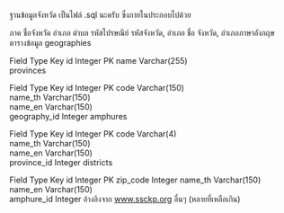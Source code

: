 ฐานข้อมูลจังหวัด
เป็นไฟล์ .sql นะครับ ซึ่งภายในประกอบไปด้วย

ภาค
ชื่อจังหวัด
อำเภอ
ตำบล
รหัสไปรษณีย์
รหัสจังหวัด, อำเภอ
ชื่อ จังหวัด, อำเภอภาษาอังกฤษ
ตารางข้อมูล
geographies

Field	Type	Key
id	Integer	PK
name	Varchar(255)	
provinces

Field	Type	Key
id	Integer	PK
code	Varchar(150)	
name_th	Varchar(150)	
name_en	Varchar(150)	
geography_id	Integer	
amphures

Field	Type	Key
id	Integer	PK
code	Varchar(4)	
name_th	Varchar(150)	
name_en	Varchar(150)	
province_id	Integer	
districts

Field	Type	Key
id	Integer	PK
zip_code	Integer	
name_th	Varchar(150)	
name_en	Varchar(150)	
amphure_id	Integer	
อ้างอิงจาก
www.ssckp.org
อื่นๆ (หลายที่เหลือเกิน)
